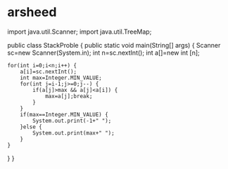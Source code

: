 # arsheed
import java.util.Scanner;
import java.util.TreeMap;

public class StackProble {
   public static void main(String[] args) {
	Scanner sc=new Scanner(System.in);
	int n=sc.nextInt();
	int a[]=new int [n];
	
	for(int i=0;i<n;i++) {
		a[i]=sc.nextInt();
		int max=Integer.MIN_VALUE;
		for(int j=i-1;j>=0;j--) {
			if(a[j]>max && a[j]<a[i]) {
				max=a[j];break;
			}
		}
		if(max==Integer.MIN_VALUE) {
			System.out.print(-1+" ");
		}else {
			System.out.print(max+" ");
		}
	}
	
	
}
}
